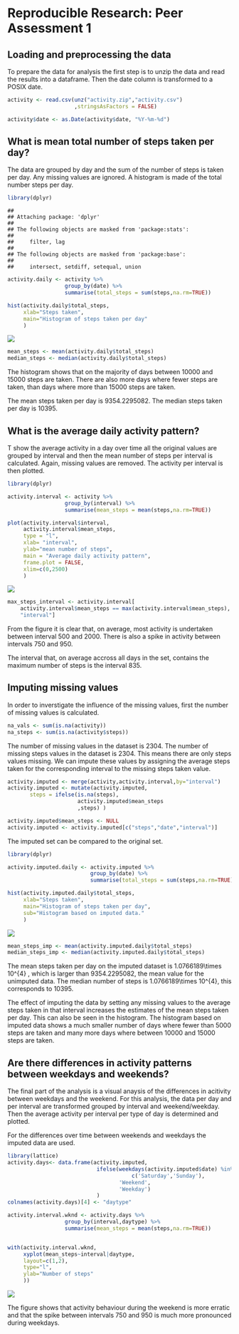 # Reproducible Research: Peer Assessment 1


## Loading and preprocessing the data

To prepare the data for analysis the first step is to unzip the data and read
the results into a dataframe. Then the date column is transformed to a 
POSIX date.


```r
activity <- read.csv(unz("activity.zip","activity.csv")
                     ,stringsAsFactors = FALSE)

activity$date <- as.Date(activity$date, "%Y-%m-%d")
```

## What is mean total number of steps taken per day?

The data are grouped by day and the sum of the number of steps is taken
per day. Any missing values are ignored. A histogram is made of the total number
steps per day.


```r
library(dplyr)
```

```
## 
## Attaching package: 'dplyr'
## 
## The following objects are masked from 'package:stats':
## 
##     filter, lag
## 
## The following objects are masked from 'package:base':
## 
##     intersect, setdiff, setequal, union
```

```r
activity.daily <- activity %>% 
                  group_by(date) %>% 
                  summarise(total_steps = sum(steps,na.rm=TRUE))

hist(activity.daily$total_steps,
     xlab="Steps taken",
     main="Histogram of steps taken per day"
     )
```

![](PA1_template_files/figure-html/unnamed-chunk-2-1.png) 

```r
mean_steps <- mean(activity.daily$total_steps)
median_steps <- median(activity.daily$total_steps)
```

The histogram shows that on the majority of days between 10000 and 15000 steps 
are taken.
There are also more days where fewer steps are taken, than days where more than
15000 steps are taken.

The mean steps taken per day is 9354.2295082. The median steps taken per day 
is 10395.


## What is the average daily activity pattern?

T show the average activity in a day over time all the original values are 
grouped by interval and then the mean number of steps per interval is 
calculated. Again, missing values are removed. The activity per interval is then
plotted.


```r
library(dplyr)

activity.interval <- activity %>% 
                  group_by(interval) %>% 
                  summarise(mean_steps = mean(steps,na.rm=TRUE))

plot(activity.interval$interval,
     activity.interval$mean_steps,
     type = "l",
     xlab= "interval",
     ylab="mean number of steps",
     main = "Average daily activity pattern",
     frame.plot = FALSE,
     xlim=c(0,2500)
     )
```

![](PA1_template_files/figure-html/unnamed-chunk-3-1.png) 

```r
max_steps_interval <- activity.interval[
    activity.interval$mean_steps == max(activity.interval$mean_steps),
    "interval"]
```

From the figure it is clear that, on average, most activity is undertaken 
between interval 500 and 2000. There is also a spike in activity between 
intervals 750 and 950.

The interval that, on average accross all days in the set, contains the 
maximum number of steps is the interval 835.

## Imputing missing values

In order to inverstigate the influence of the missing values, first the number
of missing values is calculated.


```r
na_vals <- sum(is.na(activity))
na_steps <- sum(is.na(activity$steps))
```

The number of missing values in the dataset is 2304.
The number of missing steps values in the dataset is 2304. 
This means there are only steps values missing. 
We can impute these values by assigning the average steps taken for the
corresponding interval to the missing steps taken value.


```r
activity.imputed <- merge(activity,activity.interval,by="interval")
activity.imputed <- mutate(activity.imputed,
       steps = ifelse(is.na(steps),
                      activity.imputed$mean_steps
                      ,steps) )

activity.imputed$mean_steps <- NULL
activity.imputed <- activity.imputed[c("steps","date","interval")]
```

The imputed set can be compared to the original set.


```r
library(dplyr)

activity.imputed.daily <- activity.imputed %>% 
                          group_by(date) %>% 
                          summarise(total_steps = sum(steps,na.rm=TRUE))

hist(activity.imputed.daily$total_steps,
     xlab="Steps taken",
     main="Histogram of steps taken per day",
     sub="Histogram based on imputed data."
     )
```

![](PA1_template_files/figure-html/unnamed-chunk-6-1.png) 

```r
mean_steps_imp <- mean(activity.imputed.daily$total_steps)
median_steps_imp <- median(activity.imputed.daily$total_steps)
```

The mean steps taken per day on the imputed dataset is 1.0766189\times 10^{4} , which is larger than 9354.2295082, the mean value for the unimputed data. 
The median number of steps is 1.0766189\times 10^{4}, this corresponds to 
10395.

The effect of imputing the data by setting any missing values to the average
steps taken in that interval increases the estimates of the mean steps taken 
per day. This can also be seen in the histogram. The histogram based on imputed
data shows a much smaller number of days where fewer than 5000 steps are taken
and many more days where between 10000 and 15000 steps are taken.

## Are there differences in activity patterns between weekdays and weekends?

The final part of the analysis is a visual anaysis of the differences in
acitivity between weekdays and the weekend. For this analysis, the data
per day and per interval are transformed grouped by interval and 
weekend/weekday. Then the average activity per interval per type of day is 
determined and plotted.

For the differences over time between weekends and weekdays the 
imputed data are used.


```r
library(lattice)
activity.days<- data.frame(activity.imputed,
                            ifelse(weekdays(activity.imputed$date) %in% 
                                       c('Saturday','Sunday'),
                                   'Weekend',
                                   'Weekday')
                            )
colnames(activity.days)[4] <- "daytype"

activity.interval.wknd <- activity.days %>% 
                  group_by(interval,daytype) %>% 
                  summarise(mean_steps = mean(steps,na.rm=TRUE))


with(activity.interval.wknd,
     xyplot(mean_steps~interval|daytype,
     layout=c(1,2),
     type="l",
     ylab="Number of steps"
     ))
```

![](PA1_template_files/figure-html/unnamed-chunk-7-1.png) 

The figure shows that activity behaviour during the weekend is more erratic
and that the spike between intervals 750 and 950 is much more pronounced 
during weekdays.
